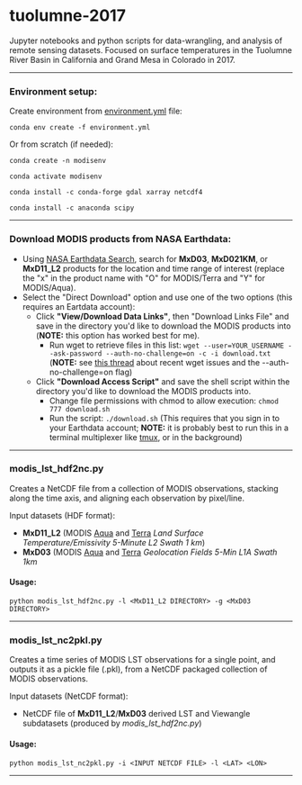 # tuolumne-2017

Jupyter notebooks and python scripts for data-wrangling, and analysis of remote sensing datasets. Focused on surface temperatures in the Tuolumne River Basin in California and Grand Mesa in Colorado in 2017.

---

### Environment setup:

Create environment from [environment.yml](https://github.com/spestana/tuolumne-2017/blob/master/environment.yml) file:

```conda env create -f environment.yml```

Or from scratch (if needed):

```conda create -n modisenv```

```conda activate modisenv```

```conda install -c conda-forge gdal xarray netcdf4 ```

```conda install -c anaconda scipy```

---

### Download MODIS products from NASA Earthdata:

 - Using [NASA Earthdata Search](https://search.earthdata.nasa.gov/), search for **MxD03**, **MxD021KM**, or **MxD11_L2** products for the location and time range of interest (replace the "x" in the product name with "O" for MODIS/Terra and "Y" for MODIS/Aqua).
 - Select the "Direct Download" option and use one of the two options (this requires an Eartdata account):
   - Click **"View/Download Data Links"**, then "Download Links File" and save in the directory you'd like to download the MODIS products into (**NOTE:** this option has worked best for me).
     - Run wget to retrieve files in this list: ```wget --user=YOUR_USERNAME --ask-password --auth-no-challenge=on -c -i download.txt``` (**NOTE:** see [this thread](https://oceancolor.gsfc.nasa.gov/forum/oceancolor/topic_show.pl?tid=11490) about recent wget issues and the --auth-no-challenge=on flag)
   - Click **"Download Access Script"** and save the shell script within the directory you'd like to download the MODIS products into.
     - Change file permissions with chmod to allow execution: ```chmod 777 download.sh```
     - Run the script: ```./download.sh``` (This requires that you sign in to your Earthdata account; **NOTE:** it is probably best to run this in a terminal multiplexer like [tmux](https://en.wikipedia.org/wiki/Tmux), or in the background)

---

### modis_lst_hdf2nc.py

Creates a NetCDF file from a collection of MODIS observations, stacking along the time axis, and aligning each observation by pixel/line.

Input datasets (HDF format):
 - **MxD11_L2** (MODIS [Aqua](https://lpdaac.usgs.gov/products/myd11_l2v006/) and [Terra](https://lpdaac.usgs.gov/products/mod11_l2v006/) *Land Surface Temperature/Emissivity 5-Minute L2 Swath 1 km*)
 - **MxD03** (MODIS [Aqua](https://modaps.modaps.eosdis.nasa.gov/services/about/products/c6/MYD03.html) and [Terra](https://modaps.modaps.eosdis.nasa.gov/services/about/products/c6/MOD03.html) *Geolocation Fields 5-Min L1A Swath 1km*
 
#### Usage:

```python modis_lst_hdf2nc.py -l <MxD11_L2 DIRECTORY> -g <MxD03 DIRECTORY>```

---
 
 ### modis_lst_nc2pkl.py
 
 Creates a time series of MODIS LST observations for a single point, and outputs it as a pickle file (.pkl), from a NetCDF packaged collection of MODIS observations.
 
Input datasets (NetCDF format):
 - NetCDF file of **MxD11_L2**/**MxD03** derived LST and Viewangle subdatasets (produced by *modis_lst_hdf2nc.py*)
 
#### Usage:

```python modis_lst_nc2pkl.py -i <INPUT NETCDF FILE> -l <LAT> <LON>```

---